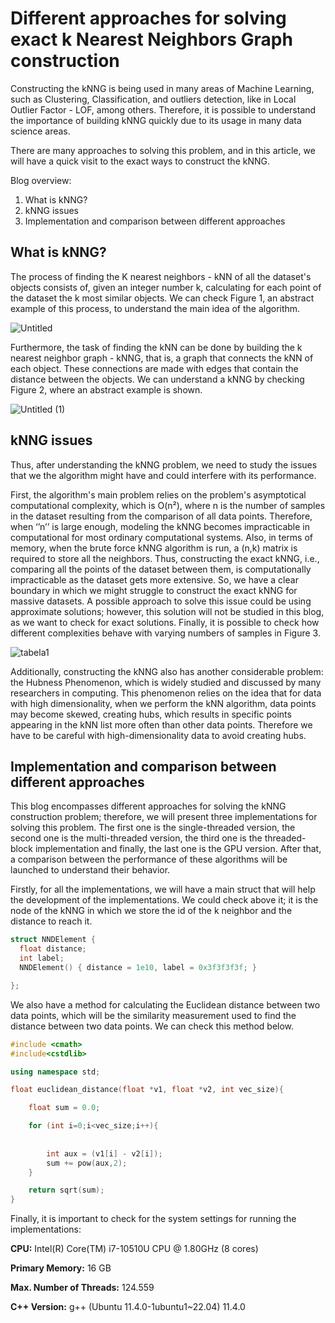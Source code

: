 # Different approaches for solving exact  k Nearest Neighbors Graph construction

Constructing the kNNG is being used in many areas of Machine Learning, such as Clustering, Classification,  and outliers detection, like in Local Outlier Factor - LOF, among others. Therefore, it is possible to understand the importance of building kNNG quickly due to its usage in many data science areas.

There are many approaches to solving this problem, and in this article, we will have a quick visit to the exact ways to construct the kNNG.

Blog overview:

1. What is kNNG?
2. kNNG issues
3. Implementation and comparison between different approaches

## What is kNNG?

The process of finding the K nearest neighbors - kNN of all the dataset's objects consists of, given an integer number k, calculating for each point of the dataset the k most similar objects. We can check Figure 1, an abstract example of this process, to understand the main idea of the algorithm.

![Untitled](https://github.com/gorlando04/CPU_kNNG_Construction/assets/91696970/98b95dad-9f4d-41e0-921f-0a51b123b7cc)

Furthermore, the task of finding the kNN can be done by building the k  nearest neighbor graph - kNNG, that is, a graph that connects the kNN of each object. These connections are made with edges that contain the distance between the objects. We can understand a kNNG by checking Figure 2, where an abstract example is shown.

![Untitled (1)](https://github.com/gorlando04/CPU_kNNG_Construction/assets/91696970/c77b3a3a-32f1-48d8-8411-bb49eae52128)

 

## kNNG issues

Thus, after understanding the kNNG problem, we need to study the issues that we the algorithm might have and could interfere with its performance.

First, the algorithm's main problem relies on the problem's asymptotical computational complexity, which is O(n²), where n is the number of samples in the dataset resulting from the comparison of all data points. Therefore, when ‘’n’’ is large enough, modeling the kNNG becomes impracticable in computational for most ordinary computational systems. Also, in terms of memory, when the brute force kNNG algorithm is run, a (n,k) matrix is required to store all the neighbors. Thus, constructing the exact kNNG, i.e., comparing all the points of the dataset between them, is computationally impracticable as the dataset gets more extensive. So, we have a clear boundary in which we might struggle to construct the exact kNNG for massive datasets. A possible approach to solve this issue could be using approximate solutions; however, this solution will not be studied in this blog, as we want to check for exact solutions. Finally, it is possible to check how different complexities behave with varying numbers of samples in Figure 3.

![tabela1](https://github.com/gorlando04/CPU_kNNG_Construction/assets/91696970/d60eb2be-c74e-4333-86e9-afb7a05756b8)


Additionally, constructing the kNNG also has another considerable problem: the Hubness Phenomenon, which is widely studied and discussed by many researchers in computing. This phenomenon relies on the idea that for data with high dimensionality, when we perform the kNN algorithm, data points may become skewed, creating hubs, which results in specific points appearing in the kNN list more often than other data points. Therefore we have to be careful with high-dimensionality data to avoid creating hubs.

## Implementation and comparison between different approaches

This blog encompasses different approaches for solving the kNNG construction problem; therefore, we will present three implementations for solving this problem. The first one is the single-threaded version, the second one is the multi-threaded version, the third one is the threaded-block implementation and finally, the last one is the GPU version. After that, a comparison between the performance of these algorithms will be launched to understand their behavior.

Firstly, for all the implementations, we will have a main struct that will help the development of the implementations. We could check above it; it is the node of the kNNG in which we store the id of the k neighbor and the distance to reach it.

```cpp
struct NNDElement {
  float distance;
  int label;
  NNDElement() { distance = 1e10, label = 0x3f3f3f3f; }

};
```

We also have a method for calculating the Euclidean distance between two data points, which will be the similarity measurement used to find the distance between two data points. We can check this method below.

```cpp
#include <cmath>
#include<cstdlib>

using namespace std;

float euclidean_distance(float *v1, float *v2, int vec_size){

    float sum = 0.0;

    for (int i=0;i<vec_size;i++){
        
        
        int aux = (v1[i] - v2[i]);
        sum += pow(aux,2);
    }

    return sqrt(sum);
}
```

Finally, it is important to check for the system settings for running the implementations:

********CPU:******** Intel(R) Core(TM) i7-10510U CPU @ 1.80GHz (8 cores)

******************************Primary Memory:****************************** 16 GB

********Max. Number of Threads:******** 124.559

**************************C++ Version:************************** g++ (Ubuntu 11.4.0-1ubuntu1~22.04) 11.4.0
